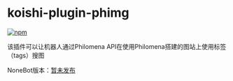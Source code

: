 # koishi-plugin-phimg

[![npm](https://img.shields.io/npm/v/koishi-plugin-phimg?style=flat-square)](https://www.npmjs.com/package/koishi-plugin-phimg)

该插件可以让机器人通过Philomena API在使用Philomena搭建的图站上使用标签（tags）搜图

NoneBot版本：[暂未发布](#)
